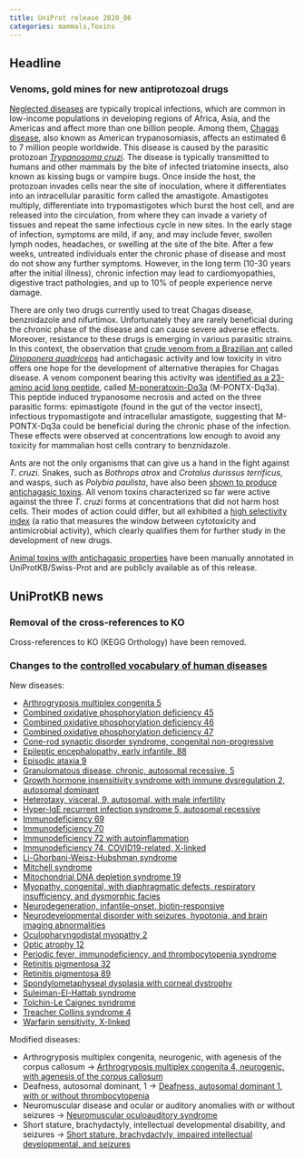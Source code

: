 ```yaml
---
title: UniProt release 2020_06
categories: mammals,Toxins
---
```


## Headline

### Venoms, gold mines for new antiprotozoal drugs

[Neglected diseases](https://www.who.int/neglected%5Fdiseases/diseases/en/) are typically tropical infections, which are common in low-income populations in developing regions of Africa, Asia, and the Americas and affect more than one billion people. Among them, [Chagas disease](https://www.who.int/news/item/14-04-2020-world-chagas-disease-day-bringing-a-forgotten-disease-to-the-fore-of-global-attention), also known as American trypanosomiasis, affects an estimated 6 to 7 million people worldwide. This disease is caused by the parasitic protozoan [*Trypanosoma cruzi*](https://en.wikipedia.org/wiki/Trypanosoma%5Fcruzi). The disease is typically transmitted to humans and other mammals by the bite of infected triatomine insects, also known as kissing bugs or vampire bugs. Once inside the host, the protozoan invades cells near the site of inoculation, where it differentiates into an intracellular parasitic form called the amastigote. Amastigotes multiply, differentiate into trypomastigotes which burst the host cell, and are released into the circulation, from where they can invade a variety of tissues and repeat the same infectious cycle in new sites. In the early stage of infection, symptoms are mild, if any, and may include fever, swollen lymph nodes, headaches, or swelling at the site of the bite. After a few weeks, untreated individuals enter the chronic phase of disease and most do not show any further symptoms. However, in the long term (10-30 years after the initial illness), chronic infection may lead to cardiomyopathies, digestive tract pathologies, and up to 10% of people experience nerve damage.

There are only two drugs currently used to treat Chagas disease, benznidazole and nifurtimox. Unfortunately they are rarely beneficial during the chronic phase of the disease and can cause severe adverse effects. Moreover, resistance to these drugs is emerging in various parasitic strains. In this context, the observation that [crude venom from a Brazilian ant](https://pubmed.ncbi.nlm.nih.gov/27530664/) called [*Dinoponera quadriceps*](https://www.uniprot.org/taxonomy/609295) had antichagasic activity and low toxicity in vitro offers one hope for the development of alternative therapies for Chagas disease. A venom component bearing this activity was [identified as a 23-amino acid long peptide](https://pubmed.ncbi.nlm.nih.gov/28976889), called [M-poneratoxin-Dq3a](http://www.uniprot.org/uniprot/P0DSK0) (M-PONTX-Dq3a). This peptide induced trypanosome necrosis and acted on the three parasitic forms: epimastigote (found in the gut of the vector insect), infectious trypomastigote and intracellular amastigote, suggesting that M-PONTX-Dq3a could be beneficial during the chronic phase of the infection. These effects were observed at concentrations low enough to avoid any toxicity for mammalian host cells contrary to benznidazole.

Ants are not the only organisms that can give us a hand in the fight against *T. cruzi*. Snakes, such as *Bothrops atrox* and *Crotalus durissus terrificus*, and wasps, such as *Polybia paulista*, have also been [shown to produce antichagasic toxins](https://pubmed.ncbi.nlm.nih.gov/29208061,32360153,28246023). All venom toxins characterized so far were active against the three *T. cruzi* forms at concentrations that did not harm host cells. Their modes of action could differ, but all exhibited a [high selectivity index](https://pubmed.ncbi.nlm.nih.gov/17080030/) (a ratio that measures the window between cytotoxicity and antimicrobial activity), which clearly qualifies them for further study in the development of new drugs.

[Animal toxins with antichagasic properties](http://www.uniprot.org/uniprot/?query=id:U5KJC9+OR+id:U5KJM4+OR+id:P0C1R0+OR+id:P0DSK0) have been manually annotated in UniProtKB/Swiss-Prot and are publicly available as of this release.

## UniProtKB news

### Removal of the cross-references to KO

Cross-references to KO (KEGG Orthology) have been removed.

### Changes to the [controlled vocabulary of human diseases](https://ftp.uniprot.org/pub/databases/uniprot/current_release/knowledgebase/complete/docs/humdisease)

New diseases:

-   [Arthrogryposis multiplex congenita 5](http://www.uniprot.org/diseases/DI-05874)
-   [Combined oxidative phosphorylation deficiency 45](http://www.uniprot.org/diseases/DI-05877)
-   [Combined oxidative phosphorylation deficiency 46](http://www.uniprot.org/diseases/DI-05878)
-   [Combined oxidative phosphorylation deficiency 47](http://www.uniprot.org/diseases/DI-05882)
-   [Cone-rod synaptic disorder syndrome, congenital non-progressive](http://www.uniprot.org/diseases/DI-05888)
-   [Epileptic encephalopathy, early infantile, 88](http://www.uniprot.org/diseases/DI-05883)
-   [Episodic ataxia 9](http://www.uniprot.org/diseases/DI-05869)
-   [Granulomatous disease, chronic, autosomal recessive, 5](http://www.uniprot.org/diseases/DI-05870)
-   [Growth hormone insensitivity syndrome with immune dysregulation 2, autosomal dominant](http://www.uniprot.org/diseases/DI-05897)
-   [Heterotaxy, visceral, 9, autosomal, with male infertility](http://www.uniprot.org/diseases/DI-05875)
-   [Hyper-IgE recurrent infection syndrome 5, autosomal recessive](http://www.uniprot.org/diseases/DI-05873)
-   [Immunodeficiency 69](http://www.uniprot.org/diseases/DI-05886)
-   [Immunodeficiency 70](http://www.uniprot.org/diseases/DI-05887)
-   [Immunodeficiency 72 with autoinflammation](http://www.uniprot.org/diseases/DI-05896)
-   [Immunodeficiency 74, COVID19-related, X-linked](http://www.uniprot.org/diseases/DI-05889)
-   [Li-Ghorbani-Weisz-Hubshman syndrome](http://www.uniprot.org/diseases/DI-05894)
-   [Mitchell syndrome](http://www.uniprot.org/diseases/DI-05884)
-   [Mitochondrial DNA depletion syndrome 19](http://www.uniprot.org/diseases/DI-05891)
-   [Myopathy, congenital, with diaphragmatic defects, respiratory insufficiency, and dysmorphic facies](http://www.uniprot.org/diseases/DI-05895)
-   [Neurodegeneration, infantile-onset, biotin-responsive](http://www.uniprot.org/diseases/DI-05892)
-   [Neurodevelopmental disorder with seizures, hypotonia, and brain imaging abnormalities](http://www.uniprot.org/diseases/DI-05868)
-   [Oculopharyngodistal myopathy 2](http://www.uniprot.org/diseases/DI-05872)
-   [Optic atrophy 12](http://www.uniprot.org/diseases/DI-05893)
-   [Periodic fever, immunodeficiency, and thrombocytopenia syndrome](http://www.uniprot.org/diseases/DI-05881)
-   [Retinitis pigmentosa 32](http://www.uniprot.org/diseases/DI-05880)
-   [Retinitis pigmentosa 89](http://www.uniprot.org/diseases/DI-05879)
-   [Spondylometaphyseal dysplasia with corneal dystrophy](http://www.uniprot.org/diseases/DI-05885)
-   [Suleiman-El-Hattab syndrome](http://www.uniprot.org/diseases/DI-05876)
-   [Tolchin-Le Caignec syndrome](http://www.uniprot.org/diseases/DI-05890)
-   [Treacher Collins syndrome 4](http://www.uniprot.org/diseases/DI-05871)
-   [Warfarin sensitivity, X-linked](http://www.uniprot.org/diseases/DI-05867)

Modified diseases:

-   Arthrogryposis multiplex congenita, neurogenic, with agenesis of the corpus callosum -&gt; [Arthrogryposis multiplex congenita 4, neurogenic, with agenesis of the corpus callosum](http://www.uniprot.org/diseases/DI-05753)
-   Deafness, autosomal dominant, 1 -&gt; [Deafness, autosomal dominant 1, with or without thrombocytopenia](http://www.uniprot.org/diseases/DI-00831)
-   Neuromuscular disease and ocular or auditory anomalies with or without seizures -&gt; [Neuromuscular oculoauditory syndrome](http://www.uniprot.org/diseases/DI-05734)
-   Short stature, brachydactyly, intellectual developmental disability, and seizures -&gt; [Short stature, brachydactyly, impaired intellectual developmental, and seizures](http://www.uniprot.org/diseases/DI-04865)
